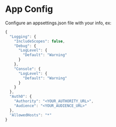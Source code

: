# App Config

Configure an appsettings.json file with your info, ex: 

```javascript
{
  "Logging": {
    "IncludeScopes": false,
    "Debug": {
      "LogLevel": {
        "Default": "Warning"
      }
    },
    "Console": {
      "LogLevel": {
        "Default": "Warning"
      }
    }
  },
  "Auth0": {
    "Authority": "<YOUR_AUTHORITY_URL>",
    "Audience": "<YOUR_AUDIENCE_URL>"
  },
  "AllowedHosts": "*"
}

```